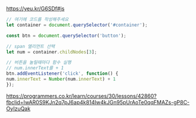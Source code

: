 https://yeu.kr/G6SDf#js
```javascript
// 여기에 코드를 작성해주세요
let container = document.querySelector('#container');

const btn = document.querySelector('button');

// span 엘리먼트 선택
let num = container.childNodes[3];

// 버튼을 눌릴때마다 함수 실행
// num.innerText를 + 1
btn.addEventListener('click', function() {
num.innerText = Number(num.innerText) + 1
});


```

https://programmers.co.kr/learn/courses/30/lessons/42860?fbclid=IwAR0S9KJn2q7pJ6ap4k814Iw4kJGn95pUrAoTe0qqFMAZs-gP8C-OyIzuQak
```javascript

 
```



